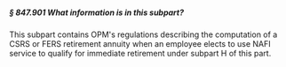 ##### § 847.901 What information is in this subpart? #####

This subpart contains OPM's regulations describing the computation of a CSRS or FERS retirement annuity when an employee elects to use NAFI service to qualify for immediate retirement under subpart H of this part.